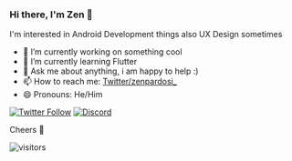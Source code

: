 ### Hi there, I'm Zen 👋

I'm interested in Android Development things also UX Design sometimes

- 🔭 I’m currently working on something cool
- 🌱 I’m currently learning Flutter
- 💬 Ask me about anything, i am happy to help :)
- 📫 How to reach me: [Twitter/zenpardosi_](https://twitter.com/zenpardosi_) 
- 😄 Pronouns: He/Him

[![Twitter Follow](https://img.shields.io/twitter/follow/zenpardosi_?label=Follow&style=social)](https://twitter.com/zenpardosi_)
[![Discord](https://img.shields.io/discord/574799330406432769.svg?label=&logo=discord&logoColor=ffffff&color=7389D8&labelColor=6A7EC2)](https://discord.gg/KV2G8B3)

Cheers :beers:

![visitors](https://visitor-badge.laobi.icu/badge?page_id=zenpardosi.zenpardosi)
<!--
### My Skills

<p>
  <img alt="Kotlin" src="https://img.shields.io/badge/-Kotlin-347AB4?style=flat-square&logo=kotlin&logoColor=white" />
   <img alt="Java" src="https://img.shields.io/badge/-java-347AB4?style=flat-square&logo=java&logoColor=white" />
  <img alt="Dart" src="https://img.shields.io/badge/-Dart-46a2f1?style=flat-square&logo=dart&logoColor=white" />
  <img alt="Android" src="https://img.shields.io/badge/-Android-AAC148?style=flat-square&logo=android&logoColor=white" />
</p>

<!--
### Gihub Stats
<p><img src="https://github-readme-stats.vercel.app/api?username=zenpardosi&amp;show_icons=true&amp;count_private=true&amp;theme=cobalt" alt="GitHub Stats"></p>

<!--
### Top Languages
<p><img src="https://github-readme-stats.vercel.app/api/top-langs/?username=zenpardosi&amp;layout=compact" alt="Top Languages"></p>

